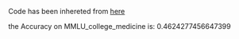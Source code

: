 Code has been inhereted from [here](https://github.com/nyuolab/MedMobile/tree/main/Evaluation)

the Accuracy on MMLU_college_medicine is: 0.4624277456647399
